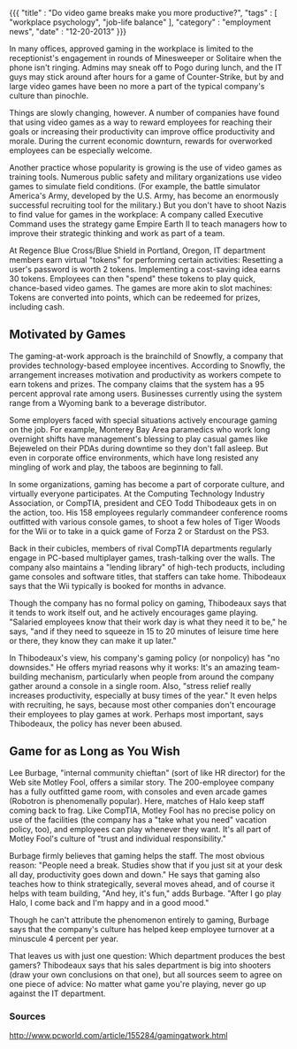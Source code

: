 {{{
    "title"    : "Do video game breaks make you more productive?",
    "tags"     : [ "workplace psychology", "job-life balance" ],
    "category" : "employment news",
    "date"     : "12-20-2013"
}}}

In many offices, approved gaming in the workplace is limited to the receptionist's engagement in rounds of Minesweeper or Solitaire when the phone isn't ringing. Admins may sneak off to Pogo during lunch, and the IT guys may stick around after hours for a game of Counter-Strike, but by and large video games have been no more a part of the typical company's culture than pinochle.

Things are slowly changing, however. A number of companies have found that using video games as a way to reward employees for reaching their goals or increasing their productivity can improve office productivity and morale. During the current economic downturn, rewards for overworked employees can be especially welcome.

Another practice whose popularity is growing is the use of video games as training tools. Numerous public safety and military organizations use video games to simulate field conditions. (For example, the battle simulator America's Army, developed by the U.S. Army, has become an enormously successful recruiting tool for the military.) But you don't have to shoot Nazis to find value for games in the workplace: A company called Executive Command uses the strategy game Empire Earth II to teach managers how to improve their strategic thinking and work as part of a team.

At Regence Blue Cross/Blue Shield in Portland, Oregon, IT department members earn virtual "tokens" for performing certain activities: Resetting a user's password is worth 2 tokens. Implementing a cost-saving idea earns 30 tokens. Employees can then "spend" these tokens to play quick, chance-based video games. The games are more akin to slot machines: Tokens are converted into points, which can be redeemed for prizes, including cash.

## Motivated by Games ##

The gaming-at-work approach is the brainchild of Snowfly, a company that provides technology-based employee incentives. According to Snowfly, the arrangement increases motivation and productivity as workers compete to earn tokens and prizes. The company claims that the system has a 95 percent approval rate among users. Businesses currently using the system range from a Wyoming bank to a beverage distributor.

Some employers faced with special situations actively encourage gaming on the job. For example, Monterey Bay Area paramedics who work long overnight shifts have management's blessing to play casual games like Bejeweled on their PDAs during downtime so they don't fall asleep. But even in corporate office environments, which have long resisted any mingling of work and play, the taboos are beginning to fall.

In some organizations, gaming has become a part of corporate culture, and virtually everyone participates. At the Computing Technology Industry Association, or CompTIA, president and CEO Todd Thibodeaux gets in on the action, too. His 158 employees regularly commandeer conference rooms outfitted with various console games, to shoot a few holes of Tiger Woods for the Wii or to take in a quick game of Forza 2 or Stardust on the PS3.

Back in their cubicles, members of rival CompTIA departments regularly engage in PC-based multiplayer games, trash-talking over the walls. The company also maintains a "lending library" of high-tech products, including game consoles and software titles, that staffers can take home. Thibodeaux says that the Wii typically is booked for months in advance.

Though the company has no formal policy on gaming, Thibodeaux says that it tends to work itself out, and he actively encourages game playing. "Salaried employees know that their work day is what they need it to be," he says, "and if they need to squeeze in 15 to 20 minutes of leisure time here or there, they know they can make it up later."

In Thibodeaux's view, his company's gaming policy (or nonpolicy) has "no downsides." He offers myriad reasons why it works: It's an amazing team-building mechanism, particularly when people from around the company gather around a console in a single room. Also, "stress relief really increases productivity, especially at busy times of the year." It even helps with recruiting, he says, because most other companies don't encourage their employees to play games at work. Perhaps most important, says Thibodeaux, the policy has never been abused.

## Game for as Long as You Wish ##

Lee Burbage, "internal community chieftan" (sort of like HR director) for the Web site Motley Fool, offers a similar story. The 200-employee company has a fully outfitted game room, with consoles and even arcade games (Robotron is phenomenally popular). Here, matches of Halo keep staff coming back to frag. Like CompTIA, Motley Fool has no precise policy on use of the facilities (the company has a "take what you need" vacation policy, too), and employees can play whenever they want. It's all part of Motley Fool's culture of "trust and individual responsibility."

Burbage firmly believes that gaming helps the staff. The most obvious reason: "People need a break. Studies show that if you just sit at your desk all day, productivity goes down and down." He says that gaming also teaches how to think strategically, several moves ahead, and of course it helps with team building, "And hey, it's fun," adds Burbage. "After I go play Halo, I come back and I'm happy and in a good mood."

Though he can't attribute the phenomenon entirely to gaming, Burbage says that the company's culture has helped keep employee turnover at a minuscule 4 percent per year.

That leaves us with just one question: Which department produces the best gamers? Thibodeaux says that his sales department is big into shooters (draw your own conclusions on that one), but all sources seem to agree on one piece of advice: No matter what game you're playing, never go up against the IT department.

### Sources ###
http://www.pcworld.com/article/155284/gamingatwork.html